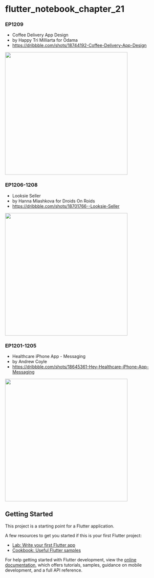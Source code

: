 # flutter_notebook_chapter_21

### EP1209

- Coffee Delivery App Design
- by Happy Tri Milliarta for Odama
- https://dribbble.com/shots/18744192-Coffee-Delivery-App-Design

<img
src="https://cdn.dribbble.com/userupload/3102035/file/original-79e726e548874ec8d0cb15e7e412f042.png?compress=1&resize=1024x768"
width="400px"/>

### EP1206-1208

- Looksie Seller
- by Hanna Miashkova for Droids On Roids
- https://dribbble.com/shots/18701766--Looksie-Seller

<img
src="https://cdn.dribbble.com/userupload/3076006/file/original-50a8b578fa44615eacd9bc67aa348029.png?compress=1&resize=1200x900"
width="400px"/>

### EP1201-1205

- Healthcare iPhone App - Messaging
- by Andrew Coyle
- https://dribbble.com/shots/18645361-Hey-Healthcare-iPhone-App-Messaging

<img
src="https://cdn.dribbble.com/users/95793/screenshots/18645361/media/6d76513e45c9f8f477bff8107ffc9d99.gif"
width="400px"/>

## Getting Started

This project is a starting point for a Flutter application.

A few resources to get you started if this is your first Flutter project:

- [Lab: Write your first Flutter app](https://docs.flutter.dev/get-started/codelab)
- [Cookbook: Useful Flutter samples](https://docs.flutter.dev/cookbook)

For help getting started with Flutter development, view the
[online documentation](https://docs.flutter.dev/), which offers tutorials,
samples, guidance on mobile development, and a full API reference.
